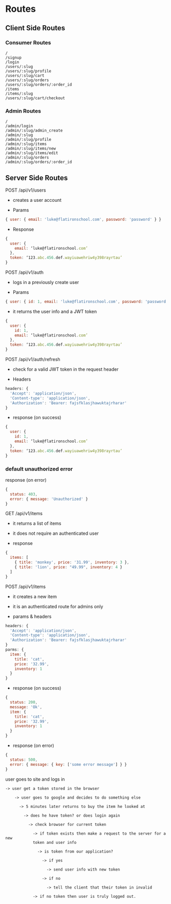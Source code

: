 # Routes 

## Client Side Routes

### Consumer Routes

```
/ 
/signup
/login
/users/:slug 
/users/:slug/profile
/users/:slug/cart
/users/:slug/orders
/users/:slug/orders/:order_id
/items
/items/:slug
/users/:slug/cart/checkout
```

### Admin Routes 

```
/
/admin/login
/admin/:slug/admin_create
/admin/:slug 
/admin/:slug/profile 
/admin/:slug/items
/admin/:slug/items/new
/admin/:slug/items/edit 
/admin/:slug/orders
/admin/:slug/orders/:order_id
```

## Server Side Routes 

POST /api/v1/users  
  - creates a user account 

  - Params 

  ```javascript
  { user: { email: 'luke@flatironschool.com', password: 'password' } }
  ```
  
  - Response

  ```javascript
  {
    user: {
      email: ‘luke@flatironschool.com’ 
    }, 
    token: ‘123.abc.456.def.wayiuawehriw4y398rayrtau’	
  }
  ```

POST /api/v1/auth 
  - logs in a previously create user 

  - Params 

  ```javascript
  { user: { id: 1, email: 'luke@flatironschool.com', password: 'password' } }
  ```

  - it returns the user info and a JWT token 

  ```javascript
  {
    user: {
      id: 1,
      email: ‘luke@flatironschool.com’ 
    }, 
    token: ‘123.abc.456.def.wayiuawehriw4y398rayrtau’	
  }
  ```

POST /api/v1/auth/refresh 

  - check for a valid JWT token in the request header 

  - Headers

  ```javascript 
  headers: {
    'Accept': 'application/json',
    'Content-type': 'application/json',
    'Authorization': 'Bearer: fajsfklasjhawuktajrharar'
  }
  ```

  - response (on success)

  ```javascript
  {
    user: {
      id: 1,
      email: ‘luke@flatironschool.com’ 
    }, 
    token: ‘123.abc.456.def.wayiuawehriw4y398rayrtau’	
  }
  ```

### default unauthorized error 
  
  response (on error)

  ```javascript
  { 
    status: 403, 
    error: { message: 'Unauthorized' }
  }
  ```

  GET /api/v1/items 

  - it returns a list of items 
  - it does not require an authenticated user

  - response 

  ```javascript 
  {
    items: [
      { title: 'monkey', price: '31.99', inventory: 3 },
      { title: 'lion', price: "49.99", inventory: 4 }
    ]
  }
  ```

  POST /api/v1/items 

  - it creates a new item 

  - it is an authenticated route for admins only

  - params & headers 

  ```javascript 
  headers: {
    'Accept': 'application/json',
    'Content-type': 'application/json',
    'Authorization': 'Bearer: fajsfklasjhawuktajrharar'
  }
  parms: {
    item: {
      title: 'cat', 
      price: '32.99',
      inventory: 1 
    }
  }
  ```

  - response (on success)

  ```javascript 
  {
    status: 200, 
    message: 'Ok', 
    item: {
      title: 'cat', 
      price: '32.99',
      inventory: 1 
    }
  }
  ```

  - response (on error)

  ```javascript 
  {
    status: 500, 
    error: { message: { key: ['some error message'] } }
  }
  ```

  user goes to site and logs in 

    -> user get a token stored in the browser 

        -> user goes to google and decides to do something else 

          -> 5 minutes later returns to buy the item he looked at 

            -> does he have token? or does login again 

              -> check browser for current token

                -> if token exists then make a request to the server for a new 
                token and user info 

                  -> is token from our application? 

                    -> if yes 

                      -> send user info with new token 

                    -> if no

                      -> tell the client that their token in invalid
                    
                -> if no token then user is truly logged out.
